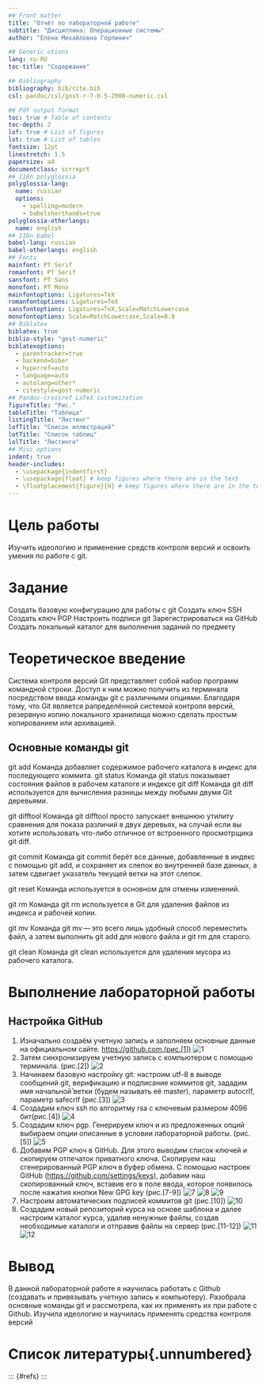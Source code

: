 ```yaml
---
## Front matter
title: "Отчёт по лабораторной работе"
subtitle: "Дисциплина: Операционные системы"
author: "Елена Михайловна Горпинич"

## Generic otions
lang: ru-RU
toc-title: "Содержание"

## Bibliography
bibliography: bib/cite.bib
csl: pandoc/csl/gost-r-7-0-5-2008-numeric.csl

## Pdf output format
toc: true # Table of contents
toc-depth: 2
lof: true # List of figures
lot: true # List of tables
fontsize: 12pt
linestretch: 1.5
papersize: a4
documentclass: scrreprt
## I18n polyglossia
polyglossia-lang:
  name: russian
  options:
	- spelling=modern
	- babelshorthands=true
polyglossia-otherlangs:
  name: english
## I18n babel
babel-lang: russian
babel-otherlangs: english
## Fonts
mainfont: PT Serif
romanfont: PT Serif
sansfont: PT Sans
monofont: PT Mono
mainfontoptions: Ligatures=TeX
romanfontoptions: Ligatures=TeX
sansfontoptions: Ligatures=TeX,Scale=MatchLowercase
monofontoptions: Scale=MatchLowercase,Scale=0.9
## Biblatex
biblatex: true
biblio-style: "gost-numeric"
biblatexoptions:
  - parentracker=true
  - backend=biber
  - hyperref=auto
  - language=auto
  - autolang=other*
  - citestyle=gost-numeric
## Pandoc-crossref LaTeX customization
figureTitle: "Рис."
tableTitle: "Таблица"
listingTitle: "Листинг"
lofTitle: "Список иллюстраций"
lotTitle: "Список таблиц"
lolTitle: "Листинги"
## Misc options
indent: true
header-includes:
  - \usepackage{indentfirst}
  - \usepackage{float} # keep figures where there are in the text
  - \floatplacement{figure}{H} # keep figures where there are in the text
---
```


# Цель работы

Изучить идеологию и применение средств контроля версий и освоить умения по работе с git. 

# Задание

Создать базовую конфигурацию для работы с git
Создать ключ SSH
Создать ключ PGP
Настроить подписи git
Зарегистрироваться на GitHub
Создать локальный каталог для выполнения заданий по предмету 

# Теоретическое введение

Система контроля версий Git представляет собой набор программ командной строки. Доступ к ним можно получить из терминала посредством ввода команды git с различными опциями. Благодаря тому, что Git является рапределённой системой контроля версий, резервную копию локального хранилища можно сделать простым копированием или архивацией. 
## Основные команды git 
git add
Команда добавляет содержимое рабочего каталога в индекс  для последующего коммита.
git status
Команда git status показывает состояния файлов в рабочем каталоге и индексе
git diff
Команда git diff используется для вычисления разницы между любыми двумя Git деревьями. 

git difftool
Команда git difftool просто запускает внешнюю утилиту сравнения для показа различий в двух деревьях, на случай если вы хотите использовать что-либо отличное от встроенного просмотрщика git diff.

git commit
Команда git commit берёт все данные, добавленные в индекс с помощью git add, и сохраняет их слепок во внутренней базе данных, а затем сдвигает указатель текущей ветки на этот слепок.

git reset
Команда используется в основном для отмены изменений. 

git rm
Команда git rm используется в Git для удаления файлов из индекса и рабочей копии. 

git mv
Команда git mv — это всего лишь удобный способ переместить файл, а затем выполнить git add для нового файла и git rm для старого.

git clean
Команда git clean используется для удаления мусора из рабочего каталога. 

# Выполнение лабораторной работы

## Настройка GitHub
1)  Изначально создаём учетную запись и заполняем основные данные на официальном сайте. https://github.com.(рис.[1])
![1](im/1.png)
2)  Затем синхронизируем учетную запись с компьютером с помощью терминала. (рис.[2])
![2](im/2.png)
3)  Начинаем базовую настройку git: настроим utf-8 в выводе сообщений git, верификацию и подписание коммитов git, зададим имя начальной̆ ветки (будем называть её master), параметр autocrlf, параметр safecrlf (рис.[3])
![3](im/3.png)
4)	Создадим ключ ssh по алгоритму rsa с ключевым размером 4096 бит(рис.[4])
![4](im/4.png) 
5)  Создадим ключ pgp. Генерируем ключ и из предложенных опций выбираем опции описанные в условии лабораторной работы. (рис.[5])
![5](im/5.png)
6)	Добавим PGP ключ в GitHub. Для этого выводим список ключей и скопируем отпечаток приватного ключа. Скопируем наш сгенерированный PGP ключ в буфер обмена. С помощью настроек GitHub (https://github.com/settings/keys),  добавим наш скопированный ключ, вставив его в поле ввода, которое появилось после нажатия кнопки New GPG key (рис.[7-9])
![7](im/7.png)
![8](im/8.png) 
![9](im/9.png)
7)	Настроим автоматических подписей коммитов git (рис.[10])
![10](im/10.png)
8)	Создадим новый репозиторий курса на основе шаблона и далее настроим каталог курса, удалив ненужные файлы, создав необходимые каталоги и отправив файлы на сервер (рис.[11-12])
![11](im/11.png)
![12](im/12.png) 
# Вывод

В данной лабораторной работе я научилась работать с Github (создавать и привязывать учетную запись к компьютеру). Разобрала основные команды git и рассмотрела, как их применять их при работе с Github. Изучила идеологию и научилась применять средства контроля версий

# Список литературы{.unnumbered}

::: {#refs}
:::
